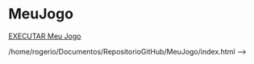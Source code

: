 # MeuJogo

<a href="https://rogeriosra.github.io/MeuJogo">EXECUTAR Meu Jogo</a>
<!-- 
 Minha pagina Meu Jogo
 Executar Meu Jogo 
 -->
<!--
 <a href="https://rogeriosra.github.io/MeuJogo/index.html">EXECUTAR Meu Jogo</a>
 -->

<!-->
 /home/rogerio/Documentos/RepositorioGitHub/MeuJogo/index.html 
 -->

